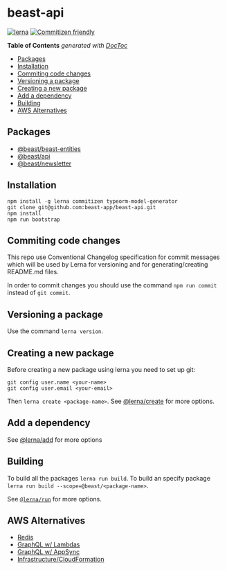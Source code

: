 # beast-api

[![lerna](https://img.shields.io/badge/maintained%20with-lerna-cc00ff.svg)](https://lerna.js.org/)
[![Commitizen friendly](https://img.shields.io/badge/commitizen-friendly-brightgreen.svg)](http://commitizen.github.io/cz-cli/)

<!-- START doctoc generated TOC please keep comment here to allow auto update -->
<!-- DON'T EDIT THIS SECTION, INSTEAD RE-RUN doctoc TO UPDATE -->
**Table of Contents**  *generated with [DocToc](https://github.com/thlorenz/doctoc)*

- [Packages](#packages)
- [Installation](#installation)
- [Commiting code changes](#commiting-code-changes)
- [Versioning a package](#versioning-a-package)
- [Creating a new package](#creating-a-new-package)
- [Add a dependency](#add-a-dependency)
- [Building](#building)
- [AWS Alternatives](#aws-alternatives)

<!-- END doctoc generated TOC please keep comment here to allow auto update -->

## Packages

<!-- START custom generated Lerna Packages please keep comment here to allow auto update -->
<!-- DON'T EDIT THIS SECTION, INSTEAD RE-RUN `npm run doc` TO UPDATE -->

- [@beast/beast-entities](https://github.com/beast-app/beast-api/tree/master/packages/@beast/beast-entities "@beast/beast-entities package homepage")
- [@beast/api](https://github.com/beast-app/beast-api/tree/master/packages/@beast/api "@beast/api package homepage")
- [@beast/newsletter](https://github.com/beast-app/beast-api/tree/master/packages/@beast/newsletter "@beast/newsletter package homepage")

<!-- END custom generated Lerna Packages please keep comment here to allow auto update -->

## Installation

```cli
npm install -g lerna commitizen typeorm-model-generator
git clone git@github.com:beast-app/beast-api.git
npm install
npm run bootstrap
```

## Commiting code changes

This repo use Conventional Changelog specification for commit messages which will be used by Lerna for versioning and for generating/creating README.md files.

In order to commit changes you should use the command `npm run commit` instead of `git commit`.

## Versioning a package

Use the command `lerna version`.

## Creating a new package

Before creating a new package using lerna you need to set up git:

```cli
git config user.name <your-name>
git config user.email <your-email>
```

Then `lerna create <package-name>`. See [@lerna/create](https://github.com/lerna/lerna/tree/master/commands/create) for more options.

## Add a dependency

See [@lerna/add](https://github.com/lerna/lerna/tree/master/commands/add) for more options

## Building

To build all the packages `lerna run build`. To build an specify package `lerna run build --scope=@beast/<package-name>`.

See [`@lerna/run`](https://github.com/lerna/lerna/tree/master/commands/run) for more options.

## AWS Alternatives

- [Redis](https://aws.amazon.com/redis/)
- [GraphQL w/ Lambdas](https://aws.amazon.com/lambda/)
- [GraphQL w/ AppSync](https://aws.amazon.com/appsync/)
- [Infrastructure/CloudFormation](https://aws.amazon.com/cdk/)
